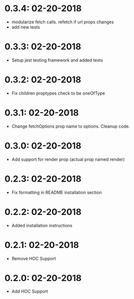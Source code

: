 # 0.3.4: 02-20-2018
  * modularize fetch calls. refetch if url props changes
  * add new tests

# 0.3.3: 02-20-2018
  * Setup jest testing framework and added tests
 
# 0.3.2: 02-20-2018
  * Fix children proptypes check to be oneOfType
 
# 0.3.1: 02-20-2018
  * Change fetchOptions prop name to options. Cleanup code.
 
# 0.3.0: 02-20-2018
  * Add support for render prop (actual prop named render)

# 0.2.3: 02-20-2018
  * Fix formatting in README installation section

# 0.2.2: 02-20-2018
  * Added installation instructions

# 0.2.1: 02-20-2018
  * Remove HOC Support

# 0.2.0: 02-20-2018
  * Add HOC Support